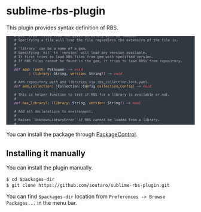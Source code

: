 # sublime-rbs-plugin

This plugin provides syntax definition of RBS.

![Screenshot](./screenshot.png?raw=true)

You can install the package through [PackageControl](https://packagecontrol.io/).

## Installing it manually

You can install the plugin manually.

```
$ cd $packages-dir
$ git clone https://github.com/soutaro/sublime-rbs-plugin.git
```

You can find `$packages-dir` location from `Preferences -> Browse Packages...` in the menu bar.
